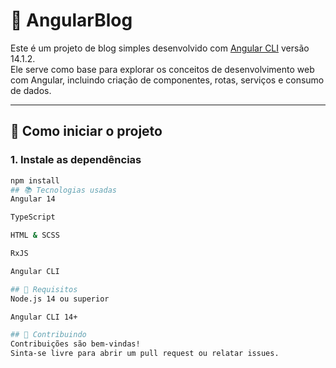 # 📰 AngularBlog

Este é um projeto de blog simples desenvolvido com [Angular CLI](https://angular.io/cli) versão 14.1.2.  
Ele serve como base para explorar os conceitos de desenvolvimento web com Angular, incluindo criação de componentes, rotas, serviços e consumo de dados.

---

## 🚀 Como iniciar o projeto

### 1. Instale as dependências

```bash
npm install
## 📚 Tecnologias usadas
Angular 14

TypeScript

HTML & SCSS

RxJS

Angular CLI

## 📌 Requisitos
Node.js 14 ou superior

Angular CLI 14+

## 🤝 Contribuindo
Contribuições são bem-vindas!
Sinta-se livre para abrir um pull request ou relatar issues.


